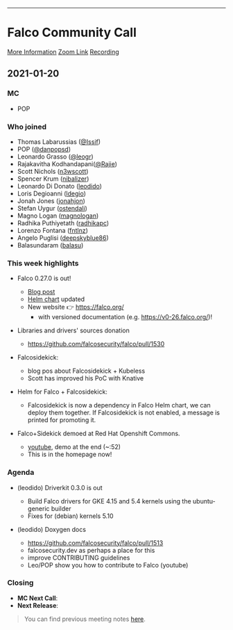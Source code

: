 ---

# Falco Community Call

[More Information](https://github.com/falcosecurity/community)
[Zoom Link](https://zoom.us/my/cncffalcoproject)
[Recording](https://)

## 2021-01-20

### MC

- POP

### Who joined

- Thomas Labarussias ([@Issif](https://github.com/Issif))
- POP ([@danpopsd](https://github.com/danpopsd))
- Leonardo Grasso ([@leogr](https://github.com/leogr))
- Rajakavitha Kodhandapani([@Rajie](https://github.com/Rajakavitha1))
- Scott Nichols ([n3wscott](https://github.com/n3wscott))
- Spencer Krum ([nibalizer](https://github.com/nibalizer))
- Leonardo Di Donato ([leodido](https://github.com/leodido))
- Loris Degioanni ([ldegio](https://github.com/ldegio))
- Jonah Jones ([jonahjon](https://github.com/jonahjon))
- Stefan Uygur ([ostendali](https://github.com/ostendali))
- Magno Logan ([magnologan](https://github.com/magnologan))
- Radhika Puthiyetath ([radhikapc](https://github.com/radhikapc))
- Lorenzo Fontana ([fntlnz](https://github.com/fntlnz))
- Angelo Puglisi ([deepskyblue86](https://github.com/deepskyblue86))
- Balasundaram ([balasu](https://github.com/balasu))

### This week highlights

- Falco 0.27.0 is out!
    - [Blog post](https://falco.org/blog/falco-0.27.0-a.k.a.-the-happy-2021-release/)
    - [Helm chart](https://github.com/falcosecurity/charts/tree/falco-1.7.1/falco) updated
    - New website :point_right: https://falco.org/
        - with versioned documentation (e.g. https://v0-26.falco.org/)!
        
- Libraries and drivers' sources donation
    - https://github.com/falcosecurity/falco/pull/1530

- Falcosidekick: 
    * blog pos about Falcosidekick + Kubeless
    * Scott has improved his PoC with Knative 
- Helm for Falco + Falcosidekick: 
    * Falcosidekick is now a dependency in Falco Helm chart, we can deploy them together. If Falcosidekick is not enabled, a message is printed for promoting it.
- Falco+Sidekick demoed at Red Hat Openshift Commons. 
    - [youtube](https://www.youtube.com/watch?v=K0qZW_xf2ew), demo at the end (~:52)
    - This is in the homepage now!

### Agenda

- (leodido) Driverkit 0.3.0 is out
    - Build Falco drivers for GKE 4.15 and 5.4 kernels using the ubuntu-generic builder
    - Fixes for (debian) kernels 5.10
    
- (leodido) Doxygen docs
    - https://github.com/falcosecurity/falco/pull/1513
    - falcosecurity.dev as perhaps a place for this
    - improve CONTRIBUTING guidelines   
    - Leo/POP show you how to contribute to Falco  (youtube)

### Closing

- **MC Next Call**: 
- **Next Release**: 

> You can find previous meeting notes [here](https://github.com/falcosecurity/community/tree/master/meeting-notes).
